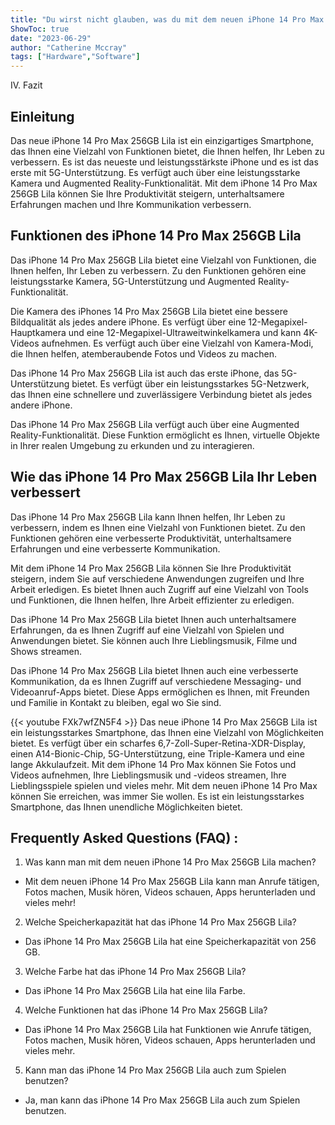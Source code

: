```yaml
---
title: "Du wirst nicht glauben, was du mit dem neuen iPhone 14 Pro Max 256GB Lila machen kannst!"
ShowToc: true 
date: "2023-06-29"
author: "Catherine Mccray" 
tags: ["Hardware","Software"]
---
```

IV. Fazit

## Einleitung

Das neue iPhone 14 Pro Max 256GB Lila ist ein einzigartiges Smartphone, das Ihnen eine Vielzahl von Funktionen bietet, die Ihnen helfen, Ihr Leben zu verbessern. Es ist das neueste und leistungsstärkste iPhone und es ist das erste mit 5G-Unterstützung. Es verfügt auch über eine leistungsstarke Kamera und Augmented Reality-Funktionalität. Mit dem iPhone 14 Pro Max 256GB Lila können Sie Ihre Produktivität steigern, unterhaltsamere Erfahrungen machen und Ihre Kommunikation verbessern.

## Funktionen des iPhone 14 Pro Max 256GB Lila

Das iPhone 14 Pro Max 256GB Lila bietet eine Vielzahl von Funktionen, die Ihnen helfen, Ihr Leben zu verbessern. Zu den Funktionen gehören eine leistungsstarke Kamera, 5G-Unterstützung und Augmented Reality-Funktionalität.

Die Kamera des iPhones 14 Pro Max 256GB Lila bietet eine bessere Bildqualität als jedes andere iPhone. Es verfügt über eine 12-Megapixel-Hauptkamera und eine 12-Megapixel-Ultraweitwinkelkamera und kann 4K-Videos aufnehmen. Es verfügt auch über eine Vielzahl von Kamera-Modi, die Ihnen helfen, atemberaubende Fotos und Videos zu machen.

Das iPhone 14 Pro Max 256GB Lila ist auch das erste iPhone, das 5G-Unterstützung bietet. Es verfügt über ein leistungsstarkes 5G-Netzwerk, das Ihnen eine schnellere und zuverlässigere Verbindung bietet als jedes andere iPhone.

Das iPhone 14 Pro Max 256GB Lila verfügt auch über eine Augmented Reality-Funktionalität. Diese Funktion ermöglicht es Ihnen, virtuelle Objekte in Ihrer realen Umgebung zu erkunden und zu interagieren.

## Wie das iPhone 14 Pro Max 256GB Lila Ihr Leben verbessert

Das iPhone 14 Pro Max 256GB Lila kann Ihnen helfen, Ihr Leben zu verbessern, indem es Ihnen eine Vielzahl von Funktionen bietet. Zu den Funktionen gehören eine verbesserte Produktivität, unterhaltsamere Erfahrungen und eine verbesserte Kommunikation.

Mit dem iPhone 14 Pro Max 256GB Lila können Sie Ihre Produktivität steigern, indem Sie auf verschiedene Anwendungen zugreifen und Ihre Arbeit erledigen. Es bietet Ihnen auch Zugriff auf eine Vielzahl von Tools und Funktionen, die Ihnen helfen, Ihre Arbeit effizienter zu erledigen.

Das iPhone 14 Pro Max 256GB Lila bietet Ihnen auch unterhaltsamere Erfahrungen, da es Ihnen Zugriff auf eine Vielzahl von Spielen und Anwendungen bietet. Sie können auch Ihre Lieblingsmusik, Filme und Shows streamen.

Das iPhone 14 Pro Max 256GB Lila bietet Ihnen auch eine verbesserte Kommunikation, da es Ihnen Zugriff auf verschiedene Messaging- und Videoanruf-Apps bietet. Diese Apps ermöglichen es Ihnen, mit Freunden und Familie in Kontakt zu bleiben, egal wo Sie sind.

{{< youtube FXk7wfZN5F4 >}} 
Das neue iPhone 14 Pro Max 256GB Lila ist ein leistungsstarkes Smartphone, das Ihnen eine Vielzahl von Möglichkeiten bietet. Es verfügt über ein scharfes 6,7-Zoll-Super-Retina-XDR-Display, einen A14-Bionic-Chip, 5G-Unterstützung, eine Triple-Kamera und eine lange Akkulaufzeit. Mit dem iPhone 14 Pro Max können Sie Fotos und Videos aufnehmen, Ihre Lieblingsmusik und -videos streamen, Ihre Lieblingsspiele spielen und vieles mehr. Mit dem neuen iPhone 14 Pro Max können Sie erreichen, was immer Sie wollen. Es ist ein leistungsstarkes Smartphone, das Ihnen unendliche Möglichkeiten bietet.

## Frequently Asked Questions (FAQ) :
1. Was kann man mit dem neuen iPhone 14 Pro Max 256GB Lila machen?
- Mit dem neuen iPhone 14 Pro Max 256GB Lila kann man Anrufe tätigen, Fotos machen, Musik hören, Videos schauen, Apps herunterladen und vieles mehr!

2. Welche Speicherkapazität hat das iPhone 14 Pro Max 256GB Lila?
- Das iPhone 14 Pro Max 256GB Lila hat eine Speicherkapazität von 256 GB.

3. Welche Farbe hat das iPhone 14 Pro Max 256GB Lila?
- Das iPhone 14 Pro Max 256GB Lila hat eine lila Farbe.

4. Welche Funktionen hat das iPhone 14 Pro Max 256GB Lila?
- Das iPhone 14 Pro Max 256GB Lila hat Funktionen wie Anrufe tätigen, Fotos machen, Musik hören, Videos schauen, Apps herunterladen und vieles mehr.

5. Kann man das iPhone 14 Pro Max 256GB Lila auch zum Spielen benutzen?
- Ja, man kann das iPhone 14 Pro Max 256GB Lila auch zum Spielen benutzen.



